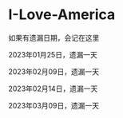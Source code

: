 # I-Love-America

如果有遗漏日期，会记在这里

2023年01月25日，遗漏一天

2023年02月09日，遗漏一天

2023年02月14日，遗漏一天

2023年03月09日，遗漏一天

